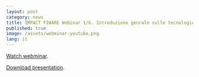 ```yaml
---
layout: post
category: news
title: IMPACT FIWARE Webinar 1/6. Introduzione genrale sulle tecnologie FIWARE.
published: true
image: /assets/webminar-youtube.png
lang: it
---
```


<a href="https://www.youtube.com/watch?v=FYh9S_wPNHU" target="_blank"><i class="icon-s-youtube"></i> Watch webminar</a>.

<a href="/assets/Impact_Webinar-01_Presentacion_MR_v2.pdf"><i class="icon-download-1"></i> Download presentation</a>.
<br>

<br>
<br>
<br>
<br>
<br>
<br>
<br><br>
<br>
<br>
<br>